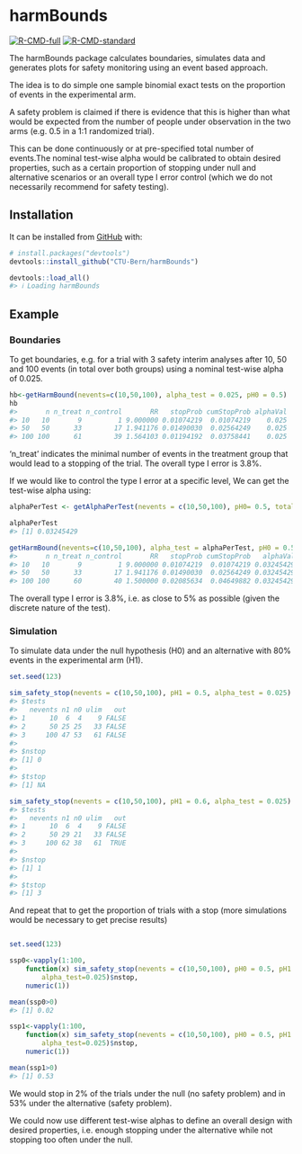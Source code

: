 
<!-- README.md is generated from README.Rmd. Please edit that file -->

# harmBounds

<!-- badges: start -->

[![R-CMD-full](https://github.com/CTU-Bern/harmBounds/workflows/R-CMD-full/badge.svg)](https://github.com/CTU-Bern/harmBounds/actions)
[![R-CMD-standard](https://github.com/CTU-Bern/harmBounds/workflows/R-CMD-standard/badge.svg)](https://github.com/CTU-Bern/harmBounds/actions)
<!-- badges: end -->

The harmBounds package calculates boundaries, simulates data and
generates plots for safety monitoring using an event based approach.

The idea is to do simple one sample binomial exact tests on the
proportion of events in the experimental arm.

A safety problem is claimed if there is evidence that this is higher
than what would be expected from the number of people under observation
in the two arms (e.g. 0.5 in a 1:1 randomized trial).

This can be done continuously or at pre-specified total number of
events.The nominal test-wise alpha would be calibrated to obtain desired
properties, such as a certain proportion of stopping under null and
alternative scenarios or an overall type I error control (which we do
not necessarily recommend for safety testing).

## Installation

It can be installed from [GitHub](https://github.com/) with:

``` r
# install.packages("devtools")
devtools::install_github("CTU-Bern/harmBounds")
```

``` r
devtools::load_all()
#> ℹ Loading harmBounds
```

## Example

### Boundaries

To get boundaries, e.g. for a trial with 3 safety interim analyses after
10, 50 and 100 events (in total over both groups) using a nominal
test-wise alpha of 0.025.

``` r
hb<-getHarmBound(nevents=c(10,50,100), alpha_test = 0.025, pH0 = 0.5)
hb
#>       n n_treat n_control       RR   stopProb cumStopProb alphaVal
#> 10   10       9         1 9.000000 0.01074219  0.01074219    0.025
#> 50   50      33        17 1.941176 0.01490030  0.02564249    0.025
#> 100 100      61        39 1.564103 0.01194192  0.03758441    0.025
```

‘n_treat’ indicates the minimal number of events in the treatment group
that would lead to a stopping of the trial. The overall type I error is
3.8%.

If we would like to control the type I error at a specific level, We can
get the test-wise alpha using:

``` r
alphaPerTest <- getAlphaPerTest(nevents = c(10,50,100), pH0= 0.5, totalAlpha = 0.05)

alphaPerTest
#> [1] 0.03245429

getHarmBound(nevents=c(10,50,100), alpha_test = alphaPerTest, pH0 = 0.5)
#>       n n_treat n_control       RR   stopProb cumStopProb   alphaVal
#> 10   10       9         1 9.000000 0.01074219  0.01074219 0.03245429
#> 50   50      33        17 1.941176 0.01490030  0.02564249 0.03245429
#> 100 100      60        40 1.500000 0.02085634  0.04649882 0.03245429
```

The overall type I error is 3.8%, i.e. as close to 5% as possible (given
the discrete nature of the test).

### Simulation

To simulate data under the null hypothesis (H0) and an alternative with
80% events in the experimental arm (H1).

``` r
set.seed(123)

sim_safety_stop(nevents = c(10,50,100), pH1 = 0.5, alpha_test = 0.025)
#> $tests
#>   nevents n1 n0 ulim   out
#> 1      10  6  4    9 FALSE
#> 2      50 25 25   33 FALSE
#> 3     100 47 53   61 FALSE
#> 
#> $nstop
#> [1] 0
#> 
#> $tstop
#> [1] NA

sim_safety_stop(nevents = c(10,50,100), pH1 = 0.6, alpha_test = 0.025)
#> $tests
#>   nevents n1 n0 ulim   out
#> 1      10  6  4    9 FALSE
#> 2      50 29 21   33 FALSE
#> 3     100 62 38   61  TRUE
#> 
#> $nstop
#> [1] 1
#> 
#> $tstop
#> [1] 3
```

And repeat that to get the proportion of trials with a stop (more
simulations would be necessary to get precise results)

``` r

set.seed(123)

ssp0<-vapply(1:100,
    function(x) sim_safety_stop(nevents = c(10,50,100), pH0 = 0.5, pH1 = 0.5,
        alpha_test=0.025)$nstop,
    numeric(1))

mean(ssp0>0)
#> [1] 0.02

ssp1<-vapply(1:100,
    function(x) sim_safety_stop(nevents = c(10,50,100), pH0 = 0.5, pH1 = 0.6,
        alpha_test=0.025)$nstop,
    numeric(1))

mean(ssp1>0)
#> [1] 0.53
```

We would stop in 2% of the trials under the null (no safety problem) and
in 53% under the alternative (safety problem).

We could now use different test-wise alphas to define an overall design
with desired properties, i.e. enough stopping under the alternative
while not stopping too often under the null.
